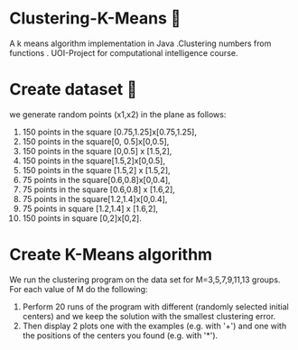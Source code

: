 # Clustering-K-Means :page_facing_up:
A k means algorithm implementation in Java .Clustering numbers from functions .
UOI-Project for computational intelligence course.

# Create dataset :file_folder:

we generate random points (x1,x2)
in the plane as follows: 
1) 150 points in the square [0.75,1.25]x[0.75,1.25], 
2) 150 points in the square[0, 0.5]x[0,0.5],
3) 150 points in the square [0,0.5] x [1.5,2], 
4) 150 points in the square[1.5,2]x[0,0.5], 
5) 150 points in the square [1.5,2] x [1.5,2], 
6) 75 points in the square[0.6,0.8]x[0,0.4], 
7) 75 points in the square [0.6,0.8] x [1.6,2],
8) 75 points in the square[1.2,1.4]x[0,0.4],
9) 75 points in square [1.2,1.4] x [1.6,2], 
10) 150 points in square [0,2]x[0,2].



# Create K-Means algorithm 
We run the clustering program on the data set for M=3,5,7,9,11,13 groups. For each value of M do the following:
1) Perform 20 runs of the program with different (randomly selected initial centers) and
we keep the solution with the smallest clustering error.
2) Then display 2 plots one with the examples (e.g. with '+') and one with the positions
of the centers you found (e.g. with '*').
